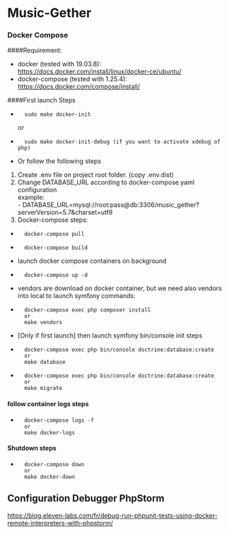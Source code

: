 # Music-Gether
### Docker Compose

####Requirement:
- docker (tested with 19.03.8): https://docs.docker.com/install/linux/docker-ce/ubuntu/
- docker-compose (tested with 1.25.4): https://docs.docker.com/compose/install/

####First launch Steps
-       sudo make docker-init
   or
-       sudo make docker-init-debug (if you want to activate xdebug of php)
-   Or follow the following steps

1.    Create .env file on project root folder. (copy .env.dist)
2.    Change DATABASE_URL according to docker-compose.yaml configuration  
    example:  
    -       DATABASE_URL=mysql://root:pass@db:3306/music_gether?serverVersion=5.7&charset=utf8
3.   Docker-compose steps:  
-       docker-compose pull
-       docker-compose build
-   launch docker compose containers on background
-       docker-compose up -d
- vendors are download on docker container, but we need also vendors into local to launch symfony commands:  
-       docker-compose exec php composer install
        or
        make vendors
- [Only if first launch] then launch symfony bin/console init steps  
-       docker-compose exec php bin/console doctrine:database:create
        or
        make database
-       docker-compose exec php bin/console doctrine:database:create
        or
        make migrate
        
#### follow container logs steps
-       docker-compose logs -f
        or
        make docker-logs

#### Shutdown steps
-       docker-compose down
        or
        make docker-down

## Configuration Debugger PhpStorm
https://blog.eleven-labs.com/fr/debug-run-phpunit-tests-using-docker-remote-interpreters-with-phpstorm/